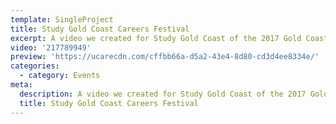 ```yaml
---
template: SingleProject
title: Study Gold Coast Careers Festival
excerpt: A video we created for Study Gold Coast of the 2017 Gold Coast Careers Festival.
video: '217789949'
preview: 'https://ucarecdn.com/cffbb66a-d5a2-43e4-8d80-cd3d4ee8334e/'
categories:
  - category: Events
meta:
  description: A video we created for Study Gold Coast of the 2017 Gold Coast Careers Festival.
  title: Study Gold Coast Careers Festival
---
```

